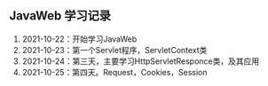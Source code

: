 ## JavaWeb 学习记录

1. 2021-10-22：开始学习JavaWeb
2. 2021-10-23：第一个Servlet程序，ServletContext类
3. 2021-10-24：第三天，主要学习HttpServletResponce类，及其应用
4. 2021-10-25：第四天。Request，Cookies，Session